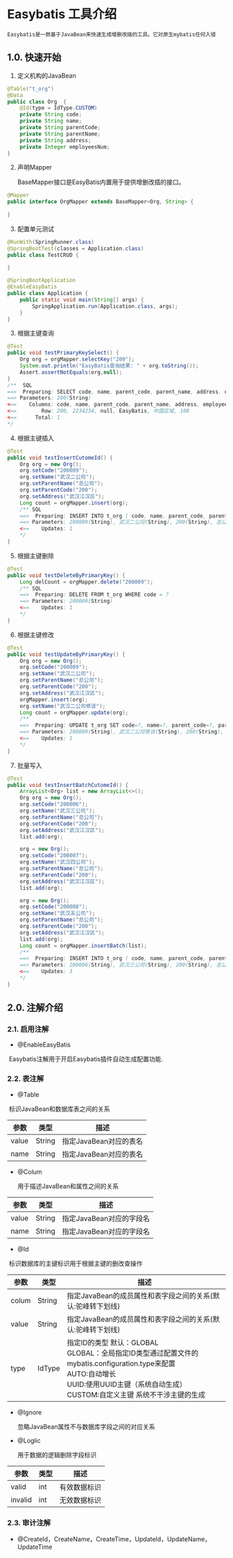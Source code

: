 # Easybatis 工具介绍
    Easybatis是一款基于JavaBean来快速生成增删改插的工具。它对原生mybatis任何入侵
## 1.0. 快速开始

1. 定义机构的JavaBean
```java
@Table("t_org")
@Data
public class Org  {
    @Id(type = IdType.CUSTOM)
    private String code;
    private String name;
    private String parentCode;
    private String parentName;
    private String address;
    private Integer employeesNum;
}

```

2. 声明Mapper

   BaseMapper接口是EasyBatis内置用于提供增删改插的接口。

```java
@Mapper
public interface OrgMapper extends BaseMapper<Org, String> {
    
}
```

3. 配置单元测试

```java
@RunWith(SpringRunner.class)
@SpringBootTest(classes = Application.class)
public class TestCRUD {
    
}

@SpringBootApplication
@EnableEasyBatis
public class Application {
    public static void main(String[] args) {
        SpringApplication.run(Application.class, args);
    }
}

```



3. 根据主键查询

```java
@Test
public void testPrimaryKeySelect() {
    Org org = orgMapper.selectKey("200");
    System.out.println("EasyBatis查询结果: " + org.toString());
    Assert.assertNotEquals(org,null);
}
/**  SQL 
==>  Preparing: SELECT code, name, parent_code, parent_name, address, employees_num FROM t_org WHERE code = ? 
==> Parameters: 200(String)
<==    Columns: code, name, parent_code, parent_name, address, employees_num
<==        Row: 200, 2234234, null, EasyBatis, 中国区域, 100
<==      Total: 1
*/
```

4. 根据主键插入

```java
@Test
public void testInsertCutomeId() {
    Org org = new Org();
    org.setCode("200009");
    org.setName("武汉二公司");
    org.setParentName("总公司");
    org.setParentCode("200");
    org.setAddress("武汉江汉区");
    Long count = orgMapper.insert(org);
    /** SQL
    ==>  Preparing: INSERT INTO t_org ( code, name, parent_code, parent_name, address, employees_num) VALUES ( ?, ?, ?, ?, ?, ?) 
	==> Parameters: 200009(String), 武汉二公司(String), 200(String), 总公司(String), 武汉江汉区(String), null
	<==    Updates: 1
    */
}
```

5. 根据主键删除

```java
@Test
public void testDeleteByPrimaryKey() {
    Long delCount = orgMapper.delete("200009");
    /** SQL
    ==>  Preparing: DELETE FROM t_org WHERE code = ? 
	==> Parameters: 200009(String)
	<==    Updates: 1
    */
}
```

6. 根据主键修改

```java
@Test
public void testUpdateByPrimaryKey() {
    Org org = new Org();
    org.setCode("200009");
    org.setName("武汉二公司");
    org.setParentName("总公司");
    org.setParentCode("200");
    org.setAddress("武汉江汉区");
    orgMapper.insert(org);
    org.setName("武汉二公司修该");
    Long count = orgMapper.update(org);
    /**
    ==>  Preparing: UPDATE t_org SET code=?, name=?, parent_code=?, parent_name=?, address=?, employees_num=? WHERE code = ? 
	==> Parameters: 200009(String), 武汉二公司修该(String), 200(String), 总公司(String), 武汉江汉区(String), null, 200009(String)
	<==    Updates: 1
    */
}
```

7. 批量写入

```java
@Test
public void testInsertBatchCutomeId() {
    ArrayList<Org> list = new ArrayList<>();
    Org org = new Org();
    org.setCode("200006");
    org.setName("武汉三公司");
    org.setParentName("总公司");
    org.setParentCode("200");
    org.setAddress("武汉江汉区");
    list.add(org);

    org = new Org();
    org.setCode("200007");
    org.setName("武汉四公司");
    org.setParentName("总公司");
    org.setParentCode("200");
    org.setAddress("武汉江汉区");
    list.add(org);

    org = new Org();
    org.setCode("200008");
    org.setName("武汉五公司");
    org.setParentName("总公司");
    org.setParentCode("200");
    org.setAddress("武汉江汉区");
    list.add(org);
    Long count = orgMapper.insertBatch(list);
    /**
    ==>  Preparing: INSERT INTO t_org ( code, name, parent_code, parent_name, address, employees_num) VALUES ( ?, ?, ?, ?, ?, ?) , ( ?, ?, ?, ?, ?, ?) , ( ?, ?, ?, ?, ?, ?) 
	==> Parameters: 200006(String), 武汉三公司(String), 200(String), 总公司(String), 武汉江汉区(String), null, 200007(String), 武汉四公司(String), 200(String), 总公司(String), 武汉江汉区(String), null, 200008(String), 武汉五公司(String), 200(String), 总公司(String), 武汉江汉区(String), null
	<==    Updates: 3
    */
}
```



## 2.0.  注解介绍

### 2.1. 启用注解

- @EnableEasyBatis

​	Easybatis注解用于开启Easybatis插件自动生成配置功能.

### 2.2. 表注解

- @Table

​	标识JavaBean和数据库表之间的关系

| 参数  | 类型   | 描述                   |
| ----- | ------ | ---------------------- |
| value | String | 指定JavaBean对应的表名 |
| name  | String | 指定JavaBean对应的表名 |

- @Colum

  用于描述JavaBean和属性之间的关系

| 参数  | 类型   | 描述                   |
| ----- | ------ | ---------------------- |
| value | String | 指定JavaBean对应的字段名 |
| name  | String | 指定JavaBean对应的字段名 |

- @Id

​	标识数据库的主键标识用于根据主键的删改查操作

| 参数  | 类型   | 描述                                                         |
| ----- | ------ | ------------------------------------------------------------ |
| colum | String | 指定JavaBean的成员属性和表字段之间的关系(默认:驼峰转下划线)  |
| value | String | 指定JavaBean的成员属性和表字段之间的关系(默认:驼峰转下划线)  |
| type  | IdType | 指定ID的类型 默认：GLOBAL<br>GLOBAL：全局指定ID类型通过配置文件的mybatis.configuration.type来配置<br>AUTO:自动增长<br>UUID:使用UUID主键（系统自动生成）<br>CUSTOM:自定义主键 系统不干涉主键的生成 |

- @Ignore

  忽略JavaBean属性不与数据库字段之间的对应关系
  
- @Loglic

  用于数据的逻辑删除字段标识

| 参数    | 类型 | 描述         |
| ------- | ---- | ------------ |
| valid   | int  | 有效数据标识 |
| invalid | int  | 无效数据标识 |

### 2.3.  审计注解

- @CreateId，CreateName，CreateTime，UpdateId，UpdateName，UpdateTime



















































